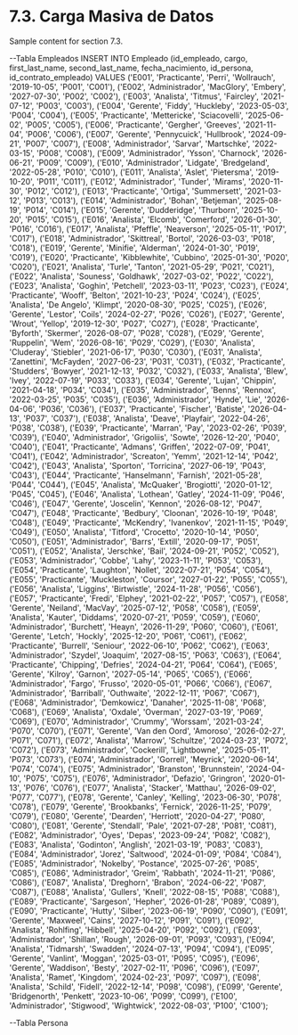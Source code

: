 # 7.3. Carga Masiva de Datos

Sample content for section 7.3.



--Tabla Empleados
  INSERT INTO Empleado (id_empleado, cargo, first_last_name, second_last_name, fecha_nacimiento, id_persona, id_contrato_empleado) VALUES
('E001', 'Practicante', 'Perri', 'Wollrauch', '2019-10-05', 'P001', 'C001'),
('E002', 'Administrador', 'MacGlory', 'Embery', '2027-07-30', 'P002', 'C002'),
('E003', 'Analista', 'Titmus', 'Faircley', '2021-07-12', 'P003', 'C003'),
('E004', 'Gerente', 'Fiddy', 'Huckleby', '2023-05-03', 'P004', 'C004'),
('E005', 'Practicante', 'Mettericke', 'Sciacovelli', '2025-06-02', 'P005', 'C005'),
('E006', 'Practicante', 'Gergher', 'Greeves', '2021-11-04', 'P006', 'C006'),
('E007', 'Gerente', 'Pennycuick', 'Hullbrook', '2024-09-21', 'P007', 'C007'),
('E008', 'Administrador', 'Sarvar', 'Martschke', '2022-03-15', 'P008', 'C008'),
('E009', 'Administrador', 'Ysson', 'Charnock', '2026-06-21', 'P009', 'C009'),
('E010', 'Administrador', 'Lidgate', 'Bredgeland', '2022-05-28', 'P010', 'C010'),
('E011', 'Analista', 'Aslet', 'Pietersma', '2019-10-20', 'P011', 'C011'),
('E012', 'Administrador', 'Tunder', 'Mirams', '2020-11-30', 'P012', 'C012'),
('E013', 'Practicante', 'Ortiga', 'Summersett', '2021-03-12', 'P013', 'C013'),
('E014', 'Administrador', 'Bohan', 'Betjeman', '2025-08-19', 'P014', 'C014'),
('E015', 'Gerente', 'Dudderidge', 'Thurborn', '2025-10-20', 'P015', 'C015'),
('E016', 'Analista', 'Elcomb', 'Comerford', '2026-01-30', 'P016', 'C016'),
('E017', 'Analista', 'Pfeffle', 'Neaverson', '2025-05-11', 'P017', 'C017'),
('E018', 'Administrador', 'Skittreal', 'Bortol', '2026-03-03', 'P018', 'C018'),
('E019', 'Gerente', 'Minifie', 'Alderman', '2024-01-30', 'P019', 'C019'),
('E020', 'Practicante', 'Kibblewhite', 'Cubbino', '2025-01-30', 'P020', 'C020'),
('E021', 'Analista', 'Turle', 'Tanton', '2021-05-29', 'P021', 'C021'),
('E022', 'Analista', 'Souness', 'Goldhawk', '2027-03-02', 'P022', 'C022'),
('E023', 'Analista', 'Goghin', 'Petchell', '2023-03-11', 'P023', 'C023'),
('E024', 'Practicante', 'Wooff', 'Belton', '2021-10-23', 'P024', 'C024'),
('E025', 'Analista', 'De Angelo', 'Klimpt', '2020-08-30', 'P025', 'C025'),
('E026', 'Gerente', 'Lestor', 'Coils', '2024-02-27', 'P026', 'C026'),
('E027', 'Gerente', 'Wrout', 'Yellop', '2019-12-30', 'P027', 'C027'),
('E028', 'Practicante', 'Byforth', 'Skermer', '2026-08-07', 'P028', 'C028'),
('E029', 'Gerente', 'Ruppelin', 'Wem', '2026-08-16', 'P029', 'C029'),
('E030', 'Analista', 'Cluderay', 'Stiebler', '2021-06-17', 'P030', 'C030'),
('E031', 'Analista', 'Zanettini', 'McFayden', '2027-06-23', 'P031', 'C031'),
('E032', 'Practicante', 'Studders', 'Bowyer', '2021-12-13', 'P032', 'C032'),
('E033', 'Analista', 'Blew', 'Ivey', '2022-07-19', 'P033', 'C033'),
('E034', 'Gerente', 'Lujan', 'Chippin', '2021-04-18', 'P034', 'C034'),
('E035', 'Administrador', 'Benns', 'Rennox', '2022-03-25', 'P035', 'C035'),
('E036', 'Administrador', 'Hynde', 'Lie', '2026-04-06', 'P036', 'C036'),
('E037', 'Practicante', 'Fischer', 'Batiste', '2026-04-13', 'P037', 'C037'),
('E038', 'Analista', 'Deave', 'Playfair', '2022-04-26', 'P038', 'C038'),
('E039', 'Practicante', 'Marran', 'Pay', '2023-02-26', 'P039', 'C039'),
('E040', 'Administrador', 'Grigoliis', 'Sowte', '2026-12-20', 'P040', 'C040'),
('E041', 'Practicante', 'Admans', 'Griffen', '2022-07-09', 'P041', 'C041'),
('E042', 'Administrador', 'Screaton', 'Yemm', '2021-12-14', 'P042', 'C042'),
('E043', 'Analista', 'Sporton', 'Torricina', '2027-06-19', 'P043', 'C043'),
('E044', 'Practicante', 'Hanselmann', 'Farnish', '2021-05-28', 'P044', 'C044'),
('E045', 'Analista', 'McQuaker', 'Brogiotti', '2020-01-12', 'P045', 'C045'),
('E046', 'Analista', 'Lothean', 'Gatley', '2024-11-09', 'P046', 'C046'),
('E047', 'Gerente', 'Joscelin', 'Kennon', '2026-08-12', 'P047', 'C047'),
('E048', 'Practicante', 'Bedbury', 'Cloonan', '2026-10-19', 'P048', 'C048'),
('E049', 'Practicante', 'McKendry', 'Ivanenkov', '2021-11-15', 'P049', 'C049'),
('E050', 'Analista', 'Titford', 'Crocetto', '2020-10-14', 'P050', 'C050'),
('E051', 'Administrador', 'Barrs', 'Extill', '2020-09-17', 'P051', 'C051'),
('E052', 'Analista', 'Jerschke', 'Bail', '2024-09-21', 'P052', 'C052'),
('E053', 'Administrador', 'Cobbe', 'Lahy', '2023-11-11', 'P053', 'C053'),
('E054', 'Practicante', 'Laughton', 'Nollet', '2022-07-21', 'P054', 'C054'),
('E055', 'Practicante', 'Muckleston', 'Coursor', '2027-01-22', 'P055', 'C055'),
('E056', 'Analista', 'Liggins', 'Birtwistle', '2024-11-28', 'P056', 'C056'),
('E057', 'Practicante', 'Fredi', 'Elphey', '2021-02-22', 'P057', 'C057'),
('E058', 'Gerente', 'Neiland', 'MacVay', '2025-07-12', 'P058', 'C058'),
('E059', 'Analista', 'Kauter', 'Diddams', '2020-07-21', 'P059', 'C059'),
('E060', 'Administrador', 'Burchett', 'Heayn', '2026-11-29', 'P060', 'C060'),
('E061', 'Gerente', 'Letch', 'Hockly', '2025-12-20', 'P061', 'C061'),
('E062', 'Practicante', 'Burrell', 'Seniour', '2022-06-10', 'P062', 'C062'),
('E063', 'Administrador', 'Szydel', 'Joaquim', '2027-08-15', 'P063', 'C063'),
('E064', 'Practicante', 'Chipping', 'Defries', '2024-04-21', 'P064', 'C064'),
('E065', 'Gerente', 'Kilroy', 'Garnon', '2027-05-14', 'P065', 'C065'),
('E066', 'Administrador', 'Fargo', 'Frusso', '2020-05-01', 'P066', 'C066'),
('E067', 'Administrador', 'Barriball', 'Outhwaite', '2022-12-11', 'P067', 'C067'),
('E068', 'Administrador', 'Demkowicz', 'Danaher', '2025-11-08', 'P068', 'C068'),
('E069', 'Analista', 'Oxdale', 'Overman', '2027-03-19', 'P069', 'C069'),
('E070', 'Administrador', 'Crummy', 'Worssam', '2021-03-24', 'P070', 'C070'),
('E071', 'Gerente', 'Van den Oord', 'Amoroso', '2026-02-27', 'P071', 'C071'),
('E072', 'Analista', 'Marrow', 'Schultze', '2024-03-23', 'P072', 'C072'),
('E073', 'Administrador', 'Cockerill', 'Lightbowne', '2025-05-11', 'P073', 'C073'),
('E074', 'Administrador', 'Gorrell', 'Meyrick', '2020-06-14', 'P074', 'C074'),
('E075', 'Administrador', 'Branston', 'Brunnstein', '2024-04-10', 'P075', 'C075'),
('E076', 'Administrador', 'Defazio', 'Gringron', '2020-01-13', 'P076', 'C076'),
('E077', 'Analista', 'Stacker', 'Matthau', '2026-09-02', 'P077', 'C077'),
('E078', 'Gerente', 'Canley', 'Kelling', '2023-06-30', 'P078', 'C078'),
('E079', 'Gerente', 'Brookbanks', 'Fernick', '2026-11-25', 'P079', 'C079'),
('E080', 'Gerente', 'Dearden', 'Herriott', '2020-04-27', 'P080', 'C080'),
('E081', 'Gerente', 'Stendall', 'Pale', '2021-07-28', 'P081', 'C081'),
('E082', 'Administrador', 'Oyes', 'Depas', '2023-09-24', 'P082', 'C082'),
('E083', 'Analista', 'Godinton', 'Anglish', '2021-03-19', 'P083', 'C083'),
('E084', 'Administrador', 'Jorez', 'Saltwood', '2024-01-09', 'P084', 'C084'),
('E085', 'Administrador', 'Nokelby', 'Postance', '2025-07-26', 'P085', 'C085'),
('E086', 'Administrador', 'Greim', 'Rabbath', '2024-11-21', 'P086', 'C086'),
('E087', 'Analista', 'Dreghorn', 'Brabon', '2024-06-22', 'P087', 'C087'),
('E088', 'Analista', 'Gullers', 'Knell', '2022-08-15', 'P088', 'C088'),
('E089', 'Practicante', 'Sargeson', 'Hepher', '2026-01-28', 'P089', 'C089'),
('E090', 'Practicante', 'Hutty', 'Silber', '2023-06-19', 'P090', 'C090'),
('E091', 'Gerente', 'Maxweel', 'Cains', '2027-10-12', 'P091', 'C091'),
('E092', 'Analista', 'Rohlfing', 'Hibbell', '2025-04-20', 'P092', 'C092'),
('E093', 'Administrador', 'Shillan', 'Rough', '2026-09-01', 'P093', 'C093'),
('E094', 'Analista', 'Tidmarsh', 'Swadden', '2024-07-13', 'P094', 'C094'),
('E095', 'Gerente', 'Vanlint', 'Moggan', '2025-03-01', 'P095', 'C095'),
('E096', 'Gerente', 'Waddison', 'Besty', '2027-02-11', 'P096', 'C096'),
('E097', 'Analista', 'Ramet', 'Kingdom', '2024-02-23', 'P097', 'C097'),
('E098', 'Analista', 'Schild', 'Fidell', '2022-12-14', 'P098', 'C098'),
('E099', 'Gerente', 'Bridgenorth', 'Penkett', '2023-10-06', 'P099', 'C099'),
('E100', 'Administrador', 'Stigwood', 'Wightwick', '2022-08-03', 'P100', 'C100');


--Tabla Persona

